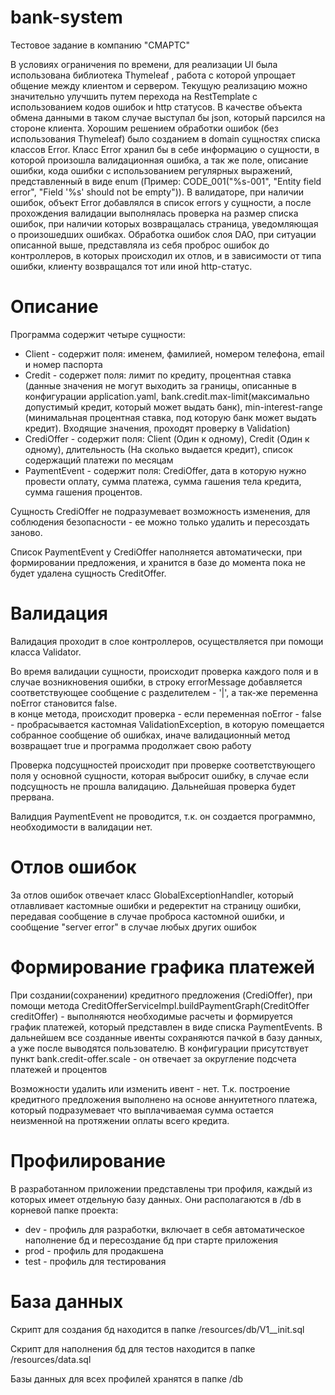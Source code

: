 # bank-system
Тестовое задание в компанию "СМАРТС"

В условиях ограничения по времени, для реализации UI была использована библиотека Thymeleaf , работа с которой упрощает общение между клиентом и сервером.
Текущую реализацию можно значительно улучшить путем перехода на RestTemplate с  использованием кодов ошибок и http статусов. В качестве объекта обмена данными в таком случае выступал бы json, который парсился на стороне клиента.
Хорошим решением обработки ошибок (без использования Thymeleaf) было созданием в domain сущностях списка классов Error. Класс Error хранил бы в себе информацию о  сущности, в которой произошла валидационная ошибка, а так же поле, описание ошибки, кода ошибки с использованием регулярных выражений, представленный в виде enum (Пример: CODE_001("%s-001", "Entity field error", "Field '%s' should not be empty")). В валидаторе, при наличии ошибок, объект Error добавлялся в список errors у сущности, а после прохождения валидации выполнялась проверка на размер списка ошибок, при наличии которых возвращалась страница, уведомляющая о произошедших ошибках.
Обработка ошибок слоя DAO, при ситуации описанной выше, представляла из себя проброс ошибок до контроллеров, в которых происходил их отлов, и в зависимости от типа ошибки, клиенту возвращался тот или иной http-статус.

# Описание
Программа содержит четыре сущности:
*  Client - содержит поля: именем, фамилией, номером телефона, email и номер паспорта
*  Credit - содержет поля: лимит по кредиту, процентная ставка (данные значения не могут выходить за границы, описанные в конфигурации application.yaml, bank.credit.max-limit(максимально допустимый кредит, который может выдать банк), min-interest-range (минимальная процентная ставка, под которую банк может выдать кредит). Входящие значения, проходят проверку в Validation)
*  CrediOffer - содержит поля: Client (Один к одному), Credit (Один к одному), длительность (На сколько выдается кредит), список содержащий платежи по месяцам
*  PaymentEvent - содержит поля: CrediOffer, дата в которую нужно провести оплату, сумма платежа, сумма гашения тела кредита, сумма гашения процентов. 

Сущность CrediOffer не подразумевает возможность изменения, для соблюдения безопасности - ее можно только удалить и пересоздать заново.

Список PaymentEvent у CrediOffer наполняется автоматически, при формировании предложения, и хранится в базе до момента пока не будет удалена сущность CreditOffer.


# Валидация
Валидация проходит в слое контроллеров, осуществляется при помощи класса Validator.  

Во время валидации сущности, происходит проверка каждого поля и в случае возникновения ошибки, в строку errorMessage добавляется соответствующее сообщение с разделителем - '|', а так-же переменна noError становится false.   
в конце метода, происходит проверка - если переменная noError - false - пробрасывается кастомная ValidationException, в которую помещается собранное сообщение об ошибках, иначе валидационный метод возвращает true и программа продолжает свою работу

Проверка подсущностей происходит при проверке соответствующего поля у основной сущности, которая выбросит ошибку, в случае если подсущность не прошла валидацию. Дальнейшая проверка будет прервана.    

Валидция PaymentEvent не проводится, т.к. он создается программно, необходимости в валидации нет.
# Отлов ошибок
За отлов ошибок отвечает класс GlobalExceptionHandler, который отлавливает кастомные ошибки и редеректит на страницу ошибки, передавая сообщение в случае проброса кастомной ошибки, и сообщение "server error" в случае любых других ошибок 

# Формирование графика платежей
При создании(сохранении) кредитного предложения (CrediOffer), при помощи метода CreditOfferServiceImpl.buildPaymentGraph(CreditOffer creditOffer) - выполняются необходимые расчеты и формируется график платежей, который представлен в виде списка PaymentEvents. В дальнейшем все созданные ивенты сохраняются пачкой в базу данных, а уже после выводятся пользователю. В конфигурации присутствует пункт bank.credit-offer.scale - он отвечает за округление подсчета платежей и процентов

Возможности удалить или изменить ивент - нет. Т.к. построение кредитного предложения выполнено на основе аннуитетного платежа, который подразумевает что выплачиваемая сумма остается неизменной на протяжении оплаты всего кредита.

# Профилирование
В разработанном приложении представлены три профиля, каждый из которых имеет отдельную базу данных. Они располагаются в /db в корневой папке проекта: 
*  dev - профиль для разработки, включает в себя автоматическое наполнение бд и пересоздание бд при старте приложения
*  prod - профиль для продакшена
*  test - профиль для тестирования

# База данных
Скрипт для создания бд находится в папке /resources/db/V1__init.sql

Скрипт для наполнения бд для тестов находится в папке /resources/data.sql

Базы данных для всех профилей хранятся в папке /db

